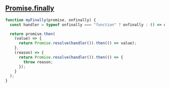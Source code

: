 ## [Promise.finally](https://bigfrontend.dev/problem/implement-Promise-prototype-finally)

<!-- notecardId: 1739475462951 -->

```js
function myFinally(promise, onfinally) {
  const handler = typeof onfinally === "function" ? onfinally : () => onfinally;

  return promise.then(
    (value) => {
      return Promise.resolve(handler()).then(() => value);
    },
    (reason) => {
      return Promise.resolve(handler()).then(() => {
        throw reason;
      });
    }
  );
}
```
